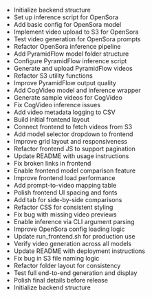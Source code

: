 - Initialize backend structure
- Set up inference script for OpenSora
- Add basic config for OpenSora model
- Implement video upload to S3 for OpenSora
- Test video generation for OpenSora prompts
- Refactor OpenSora inference pipeline
- Add PyramidFlow model folder structure
- Configure PyramidFlow inference script
- Generate and upload PyramidFlow videos
- Refactor S3 utility functions
- Improve PyramidFlow output quality
- Add CogVideo model and inference wrapper
- Generate sample videos for CogVideo
- Fix CogVideo inference issues
- Add video metadata logging to CSV
- Build initial frontend layout
- Connect frontend to fetch videos from S3
- Add model selector dropdown to frontend
- Improve grid layout and responsiveness
- Refactor frontend JS to support pagination
- Update README with usage instructions
- Fix broken links in frontend
- Enable frontend model comparison feature
- Improve frontend load performance
- Add prompt-to-video mapping table
- Polish frontend UI spacing and fonts
- Add tab for side-by-side comparisons
- Refactor CSS for consistent styling
- Fix bug with missing video previews
- Enable inference via CLI argument parsing
- Improve OpenSora config loading logic
- Update run_frontend.sh for production use
- Verify video generation across all models
- Update README with deployment instructions
- Fix bug in S3 file naming logic
- Refactor folder layout for consistency
- Test full end-to-end generation and display
- Polish final details before release
- Initialize backend structure
